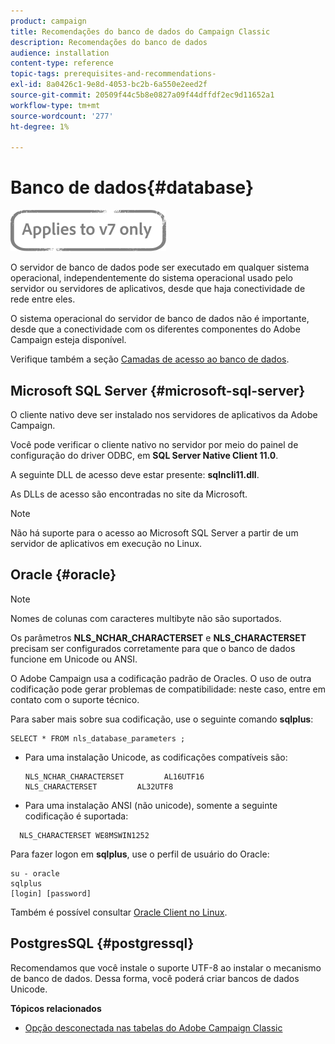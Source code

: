 ```yaml
---
product: campaign
title: Recomendações do banco de dados do Campaign Classic
description: Recomendações do banco de dados
audience: installation
content-type: reference
topic-tags: prerequisites-and-recommendations-
exl-id: 8a0426c1-9e8d-4053-bc2b-6a550e2eed2f
source-git-commit: 20509f44c5b8e0827a09f44dffdf2ec9d11652a1
workflow-type: tm+mt
source-wordcount: '277'
ht-degree: 1%

---
```


# Banco de dados{#database}

![](../../assets/v7-only.svg)

O servidor de banco de dados pode ser executado em qualquer sistema operacional, independentemente do sistema operacional usado pelo servidor ou servidores de aplicativos, desde que haja conectividade de rede entre eles.

O sistema operacional do servidor de banco de dados não é importante, desde que a conectividade com os diferentes componentes do Adobe Campaign esteja disponível.

Verifique também a seção [Camadas de acesso ao banco de dados](../../installation/using/prerequisites-of-campaign-installation-in-linux.md#database-access-layers).

## Microsoft SQL Server {#microsoft-sql-server}

O cliente nativo deve ser instalado nos servidores de aplicativos da Adobe Campaign.

Você pode verificar o cliente nativo no servidor por meio do painel de configuração do driver ODBC, em **SQL Server Native Client 11.0**.

A seguinte DLL de acesso deve estar presente: **sqlncli11.dll**.

As DLLs de acesso são encontradas no site da Microsoft.

>[!NOTE]
>
>Não há suporte para o acesso ao Microsoft SQL Server a partir de um servidor de aplicativos em execução no Linux.

## Oracle {#oracle}

>[!NOTE]
>
>Nomes de colunas com caracteres multibyte não são suportados.

Os parâmetros **NLS_NCHAR_CHARACTERSET** e **NLS_CHARACTERSET** precisam ser configurados corretamente para que o banco de dados funcione em Unicode ou ANSI.

O Adobe Campaign usa a codificação padrão de Oracles. O uso de outra codificação pode gerar problemas de compatibilidade: neste caso, entre em contato com o suporte técnico.

Para saber mais sobre sua codificação, use o seguinte comando **sqlplus**:

```
SELECT * FROM nls_database_parameters ;
```

* Para uma instalação Unicode, as codificações compatíveis são:

   ```
   NLS_NCHAR_CHARACTERSET         AL16UTF16
   NLS_CHARACTERSET         AL32UTF8
   ```

* Para uma instalação ANSI (não unicode), somente a seguinte codificação é suportada:

```
  NLS_CHARACTERSET WE8MSWIN1252
```

Para fazer logon em **sqlplus**, use o perfil de usuário do Oracle:

```
su - oracle 
sqlplus 
[login] [password]
```

Também é possível consultar [Oracle Client no Linux](../../installation/using/installing-packages-with-linux.md#oracle-client-in-linux).

## PostgresSQL {#postgressql}

Recomendamos que você instale o suporte UTF-8 ao instalar o mecanismo de banco de dados. Dessa forma, você poderá criar bancos de dados Unicode.

**Tópicos relacionados**

* [Opção desconectada nas tabelas do Adobe Campaign Classic](https://helpx.adobe.com/campaign/kb/unlogged-tables-classic.html)
